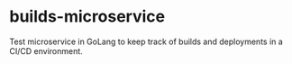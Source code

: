# builds-microservice
Test microservice in GoLang to keep track of builds and deployments in a CI/CD environment.
